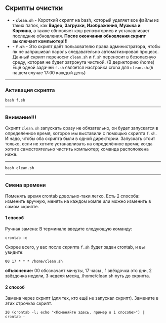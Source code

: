 ## Скрипты очистки
- **-** **`clean.sh`** - Короткий скрипт на bash, который удаляет все файлы из таких папок, как **Видео, Загрузки, Изображения, Музыка и Корзина**, а также обновляет кэш репозиториев и устанавливает последние обновления. **После окончания обновления скрипт выключает компьютер!!!**
- **-** **`f.sh`** - Это скрипт даёт пользователю права администратора, чтобы пк не запрашивал пароль следавательно автоматизировал процесс. Данный скрипт переносит `clean.sh` и `f.sh` переносит в безопасную среду, которая не будет затронута чисткой. (В дерикторию /home) Ещё одной задачей `f.sh` является настройка crona для `clean.sh`.(в нашем случае 17:00 каждый день)
--------------------------------------------------------------------------------------------------------------------------------------------------------------

   ### Активация скрипта
      
   ```
   bash f.sh
   ```

--------------------------------------------------------------------------------------------------------------------------------------------------------------
  ### Внимание!!!
  Скрипт `clean.sh` запускать сразу не обязательно, он будет запускатся в определённое время, которое мы выставили с помощью скрипта `f.sh`. И надо, чтобы оба скрипта были в одной директории. Запускать стоит только, если не хотите устанавливать на определённое время; когда хотите самостоятельно чистить компьютер; команда расположена ниже.

--------------------------------------------------------------------------------------------------------------------------------------------------------------
  ```
  bash clean.sh
  ```
--------------------------------------------------------------------------------------------------------------------------------------------------------------

   ### Смена времени
   Поменять время crontab довольно-таки легко. Есть 2 способа: изменить вручную, менять на каждом компе или можно изменить в самом скрипте.

   #### 1 способ
   Ручная замена: В терминале введите следующую команду:

   ```
   crontab -e
   ```
   Скорее всего, у вас после скрипта `f.sh` будет задан crontab, и вы увидите:
   ```
   00 17 * * * /home/clean.sh
   ```
   
   **объяснение:** 00 обозначает минуты, 17 часы , 1 звёздочка это дни, 2 звёздочка недели, 3 неделя месяц, /home/clean.sh путь до скрипта.
   
   #### 2 способ
   Замена через скрипт (для тех, кто ещё не запускал скрипт). Замените в этих строчках скрипт.
   
   ```
   20 (crontab -l; echo "<Поменяйте здесь, пример в 1 способе>") | crontab -
   ```


